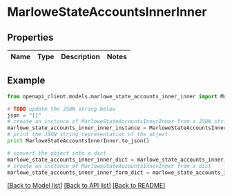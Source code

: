 # MarloweStateAccountsInnerInner


## Properties
Name | Type | Description | Notes
------------ | ------------- | ------------- | -------------

## Example

```python
from openapi_client.models.marlowe_state_accounts_inner_inner import MarloweStateAccountsInnerInner

# TODO update the JSON string below
json = "{}"
# create an instance of MarloweStateAccountsInnerInner from a JSON string
marlowe_state_accounts_inner_inner_instance = MarloweStateAccountsInnerInner.from_json(json)
# print the JSON string representation of the object
print MarloweStateAccountsInnerInner.to_json()

# convert the object into a dict
marlowe_state_accounts_inner_inner_dict = marlowe_state_accounts_inner_inner_instance.to_dict()
# create an instance of MarloweStateAccountsInnerInner from a dict
marlowe_state_accounts_inner_inner_form_dict = marlowe_state_accounts_inner_inner.from_dict(marlowe_state_accounts_inner_inner_dict)
```
[[Back to Model list]](../README.md#documentation-for-models) [[Back to API list]](../README.md#documentation-for-api-endpoints) [[Back to README]](../README.md)


